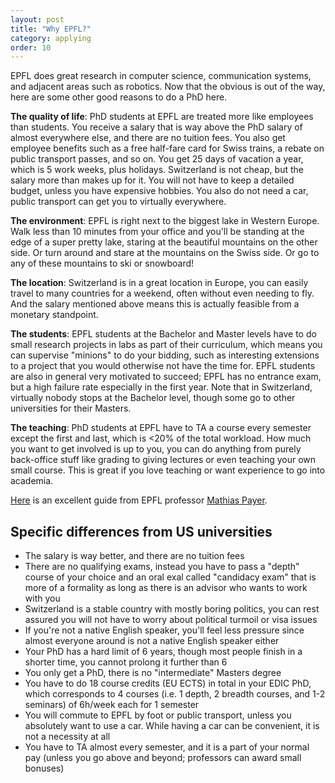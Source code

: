 ```yaml
---
layout: post
title: "Why EPFL?"
category: applying
order: 10
---
```


EPFL does great research in computer science, communication systems, and adjacent areas such as robotics.
Now that the obvious is out of the way, here are some other good reasons to do a PhD here.

**The quality of life**: PhD students at EPFL are treated more like employees than students. You receive a salary that is way above the PhD salary of almost everywhere else,
and there are no tuition fees. You also get employee benefits such as a free half-fare card for Swiss trains, a rebate on public transport passes, and so on.
You get 25 days of vacation a year, which is 5 work weeks, plus holidays.
Switzerland is not cheap, but the salary more than makes up for it. You will not have to keep a detailed budget, unless you have expensive hobbies.
You also do not need a car, public transport can get you to virtually everywhere.

**The environment**: EPFL is right next to the biggest lake in Western Europe. Walk less than 10 minutes from your office and you'll be standing at the edge of a super pretty lake,
staring at the beautiful mountains on the other side. Or turn around and stare at the mountains on the Swiss side. Or go to any of these mountains to ski or snowboard!

**The location**: Switzerland is in a great location in Europe, you can easily travel to many countries for a weekend, often without even needing to fly.
And the salary mentioned above means this is actually feasible from a monetary standpoint.

**The students**: EPFL students at the Bachelor and Master levels have to do small research projects in labs as part of their curriculum,
which means you can supervise "minions" to do your bidding, such as interesting extensions to a project that you would otherwise not have the time for.
EPFL students are also in general very motivated to succeed; EPFL has no entrance exam, but a high failure rate especially in the first year.
Note that in Switzerland, virtually nobody stops at the Bachelor level, though some go to other universities for their Masters.

**The teaching**: PhD students at EPFL have to TA a course every semester except the first and last, which is <20% of the total workload.
How much you want to get involved is up to you, you can do anything from purely back-office stuff like grading to giving lectures or even teaching your own small course.
This is great if you love teaching or want experience to go into academia.

[Here](https://nebelwelt.net/blog/2021/0121-phd_at_epfl.html) is an excellent guide from EPFL professor [Mathias Payer](https://people.epfl.ch/mathias.payer).


## Specific differences from US universities

* The salary is way better, and there are no tuition fees
* There are no qualifying exams, instead you have to pass a "depth" course of your choice and an oral exal called "candidacy exam" that is more of a formality as long as there is an advisor who wants to work with you
* Switzerland is a stable country with mostly boring politics, you can rest assured you will not have to worry about political turmoil or visa issues
* If you're not a native English speaker, you'll feel less pressure since almost everyone around is not a native English speaker either
* Your PhD has a hard limit of 6 years, though most people finish in a shorter time, you cannot prolong it further than 6
* You only get a PhD, there is no "intermediate" Masters degree
* You have to do 18 course credits (EU ECTS) in total in your EDIC PhD, which corresponds to 4 courses (i.e. 1 depth, 2 breadth courses, and 1-2 seminars) of 6h/week each for 1 semester
* You will commute to EPFL by foot or public transport, unless you absolutely want to use a car. While having a car can be convenient, it is not a necessity at all
* You have to TA almost every semester, and it is a part of your normal pay (unless you go above and beyond; professors can award small bonuses)
